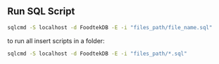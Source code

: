 ## Run SQL Script

```bash
sqlcmd -S localhost -d FoodtekDB -E -i "files_path/file_name.sql"
```

to run all insert scripts in a folder:

```bash
sqlcmd -S localhost -d FoodtekDB -E -i "files_path/*.sql"
```
